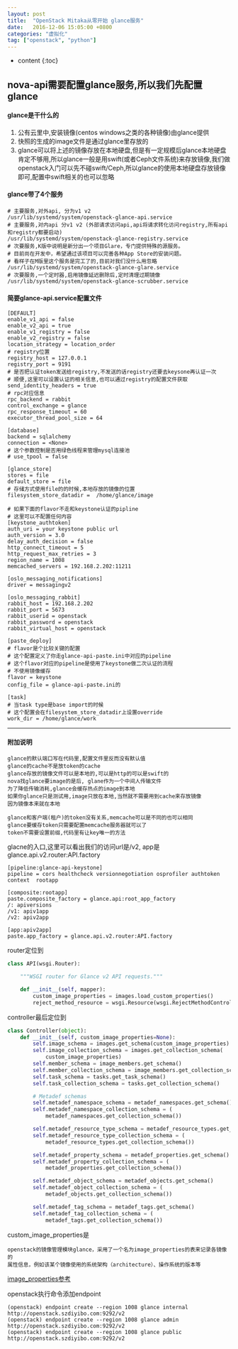 ```yaml
---
layout: post
title:  "OpenStack Mitaka从零开始 glance服务"
date:   2016-12-06 15:05:00 +0800
categories: "虚拟化"
tag: ["openstack", "python"]
---
```


* content
{:toc}


## nova-api需要配置glance服务,所以我们先配置glance

#### glance是干什么的
1. 公有云里中,安装镜像(centos windows之类的各种镜像)由glance提供
2. 快照的生成的image文件是通过glance里存放的
3. glance可以将上述的镜像存放在本地硬盘,但是有一定规模后glance本地硬盘肯定不够用,所以glance一般是用swift(或者Ceph文件系统)来存放镜像,我们做openstack入门可以先不碰swift/Ceph,所以glance的使用本地硬盘存放镜像即可,配置中swift相关的也可以忽略

#### glance带了4个服务
    # 主要服务,对外api, 分为v1 v2
    /usr/lib/systemd/system/openstack-glance-api.service
    # 主要服务,对内api 分v1 v2 (外部请求访问api,api将请求转化访问registry,所有api和registry都要启动)
    /usr/lib/systemd/system/openstack-glance-registry.service
    # 次要服务,K版中说明是新分出一个项目Glare，专门提供特殊的源服务。
    # 目前尚在开发中，希望通过该项目可以完善各种App Store的安装问题。
    # 看样子在M版里这个服务是完工了的,目前对我们没什么用忽略
    /usr/lib/systemd/system/openstack-glance-glare.service
    # 次要服务,一个定时器,启用镜像延迟删除后,定时清理过期镜像
    /usr/lib/systemd/system/openstack-glance-scrubber.service


#### 简要glance-api.service配置文件

```config_file
[DEFAULT]
enable_v1_api = false
enable_v2_api = true
enable_v1_registry = false
enable_v2_registry = false
location_strategy = location_order
# registry位置
registry_host = 127.0.0.1
registry_port = 9191
# 是否把认证token发送给registry,不发送的话registry还要去keysone再认证一次
# 顺便,这里可以设置认证的相关信息,也可以通过registry的配置文件获取
send_identity_headers = true
# rpc对应信息
rpc_backend = rabbit
control_exchange = glance
rpc_response_timeout = 60
executor_thread_pool_size = 64

[database]
backend = sqlalchemy
connection = <None>
# 这个参数控制是否用绿色线程来管理mysql连接池
# use_tpool = false

[glance_store]
stores = file
default_store = file
# 存储方式使用file的的时候,本地存放的镜像的位置
filesystem_store_datadir =  /home/glance/image

# 如果下面的flavor不走和keystone认证的pipline
# 这里可以不配置任何内容
[keystone_authtoken]
auth_uri = your keystone public url
auth_version = 3.0
delay_auth_decision = false
http_connect_timeout = 5
http_request_max_retries = 3
region_name = 1008
memcached_servers = 192.168.2.202:11211

[oslo_messaging_notifications]
driver = messagingv2

[oslo_messaging_rabbit]
rabbit_host = 192.168.2.202
rabbit_port = 5673
rabbit_userid = openstack
rabbit_password = openstack
rabbit_virtual_host = openstack

[paste_deploy]
# flavor是个比较关键的配置
# 这个配置定义了你走glance-api-paste.ini中对应的pipeline
# 这个flavor对应的pipeline是使用了keystone做二次认证的流程
# 不使用镜像缓存
flavor = keystone
config_file = glance-api-paste.ini的

[task]
# 当task type是base import的时候
# 这个配置会在filesystem_store_datadir上设置override
work_dir = /home/glance/work
```
---

#### 附加说明
    glance的默认端口写在代码里,配置文件里反而没有默认值
    glance的cache不是放token的cache
    glance存放的镜像文件可以是本地的,可以是http的可以是swift的
    nova找glance要image的是后, glane作为一个中间人传输文件
    为了降低传输消耗,glance会缓存热点的image到本地
    如果你glance只是测试用,image只放在本地,当然就不需要用到cache来存放镜像
    因为镜像本来就在本地

    glance和客户端(租户)的token没有关系,memcache可以是不同的也可以相同
    glance要缓存token只需要配置memcache服务器就可以了
    token不需要设置前缀,代码里有让key唯一的方法

glacne的入口,这里可以看出我们的访问url是/v2, app是glance.api.v2.router:API.factory

```config_file
[pipeline:glance-api-keystone]
pipeline = cors healthcheck versionnegotiation osprofiler authtoken context  rootapp

[composite:rootapp]
paste.composite_factory = glance.api:root_app_factory
/: apiversions
/v1: apiv1app
/v2: apiv2app

[app:apiv2app]
paste.app_factory = glance.api.v2.router:API.factory

```

router定位到

```python
class API(wsgi.Router):

    """WSGI router for Glance v2 API requests."""

    def __init__(self, mapper):
        custom_image_properties = images.load_custom_properties()
        reject_method_resource = wsgi.Resource(wsgi.RejectMethodController())
```

controller最后定位到

```python
class Controller(object):
    def __init__(self, custom_image_properties=None):
        self.image_schema = images.get_schema(custom_image_properties)
        self.image_collection_schema = images.get_collection_schema(
            custom_image_properties)
        self.member_schema = image_members.get_schema()
        self.member_collection_schema = image_members.get_collection_schema()
        self.task_schema = tasks.get_task_schema()
        self.task_collection_schema = tasks.get_collection_schema()

        # Metadef schemas
        self.metadef_namespace_schema = metadef_namespaces.get_schema()
        self.metadef_namespace_collection_schema = (
            metadef_namespaces.get_collection_schema())

        self.metadef_resource_type_schema = metadef_resource_types.get_schema()
        self.metadef_resource_type_collection_schema = (
            metadef_resource_types.get_collection_schema())

        self.metadef_property_schema = metadef_properties.get_schema()
        self.metadef_property_collection_schema = (
            metadef_properties.get_collection_schema())

        self.metadef_object_schema = metadef_objects.get_schema()
        self.metadef_object_collection_schema = (
            metadef_objects.get_collection_schema())

        self.metadef_tag_schema = metadef_tags.get_schema()
        self.metadef_tag_collection_schema = (
            metadef_tags.get_collection_schema())
```                                       

custom_image_properties是

    openstack的镜像管理模块glance，采用了一个名为image_properties的表来记录各镜像的
    属性信息，例如该某个镜像使用的系统架构（architecture）、操作系统的版本等
[image_properties参考](http://blog.csdn.net/weiyuanke/article/details/23788875)

openstack执行命令添加endpoint

    (openstack) endpoint create --region 1008 glance internal http://openstack.szdiyibo.com:9292/v2
    (openstack) endpoint create --region 1008 glance admin http://openstack.szdiyibo.com:9292/v2
    (openstack) endpoint create --region 1008 glance public http://openstack.szdiyibo.com:9292/v2
